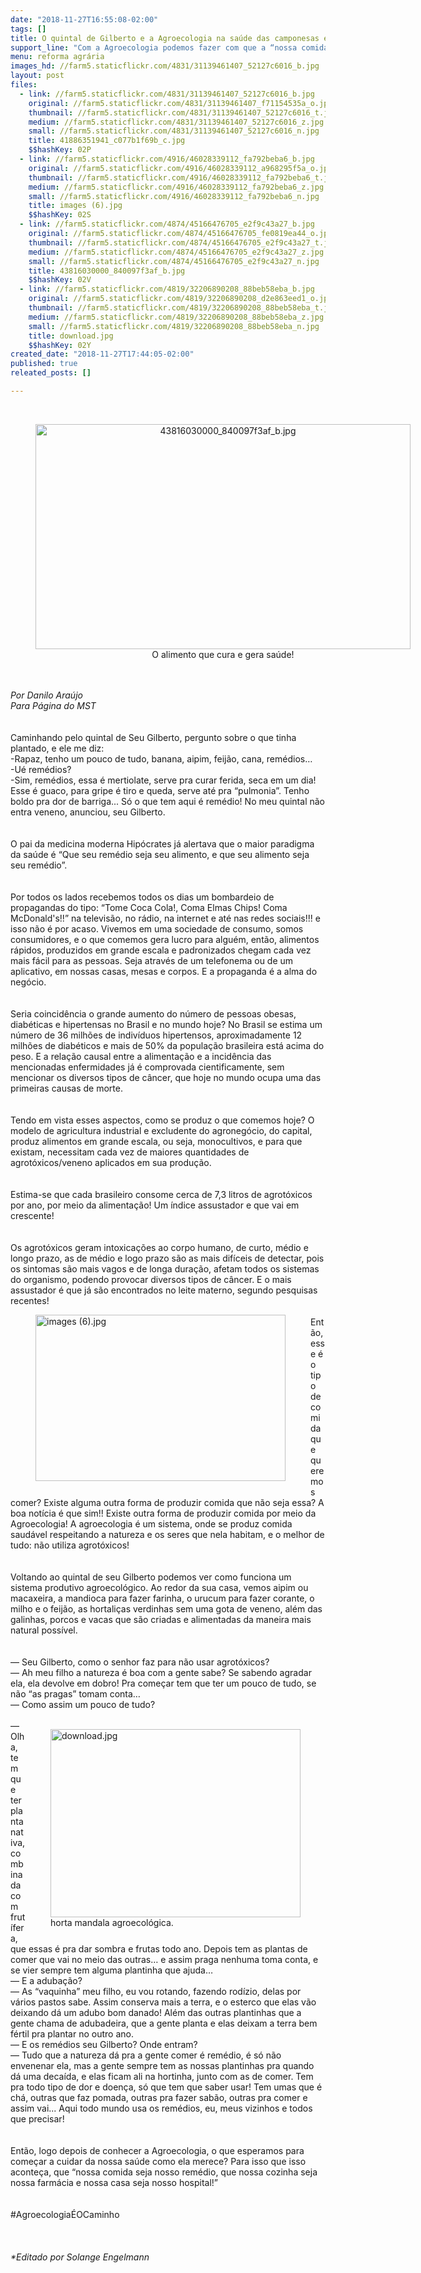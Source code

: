 ```yaml
---
date: "2018-11-27T16:55:08-02:00"
tags: []
title: O quintal de Gilberto e a Agroecologia na saúde das camponesas e camponeses
support_line: "Com a Agroecologia podemos fazer com que a “nossa comida seja nosso remédio, que nossa cozinha seja nossa farmácia e nossa casa seja nosso hospital!”"
menu: reforma agrária
images_hd: //farm5.staticflickr.com/4831/31139461407_52127c6016_b.jpg
layout: post
files:
  - link: //farm5.staticflickr.com/4831/31139461407_52127c6016_b.jpg
    original: //farm5.staticflickr.com/4831/31139461407_f71154535a_o.jpg
    thumbnail: //farm5.staticflickr.com/4831/31139461407_52127c6016_t.jpg
    medium: //farm5.staticflickr.com/4831/31139461407_52127c6016_z.jpg
    small: //farm5.staticflickr.com/4831/31139461407_52127c6016_n.jpg
    title: 41886351941_c077b1f69b_c.jpg
    $$hashKey: 02P
  - link: //farm5.staticflickr.com/4916/46028339112_fa792beba6_b.jpg
    original: //farm5.staticflickr.com/4916/46028339112_a968295f5a_o.jpg
    thumbnail: //farm5.staticflickr.com/4916/46028339112_fa792beba6_t.jpg
    medium: //farm5.staticflickr.com/4916/46028339112_fa792beba6_z.jpg
    small: //farm5.staticflickr.com/4916/46028339112_fa792beba6_n.jpg
    title: images (6).jpg
    $$hashKey: 02S
  - link: //farm5.staticflickr.com/4874/45166476705_e2f9c43a27_b.jpg
    original: //farm5.staticflickr.com/4874/45166476705_fe0819ea44_o.jpg
    thumbnail: //farm5.staticflickr.com/4874/45166476705_e2f9c43a27_t.jpg
    medium: //farm5.staticflickr.com/4874/45166476705_e2f9c43a27_z.jpg
    small: //farm5.staticflickr.com/4874/45166476705_e2f9c43a27_n.jpg
    title: 43816030000_840097f3af_b.jpg
    $$hashKey: 02V
  - link: //farm5.staticflickr.com/4819/32206890208_88beb58eba_b.jpg
    original: //farm5.staticflickr.com/4819/32206890208_d2e863eed1_o.jpg
    thumbnail: //farm5.staticflickr.com/4819/32206890208_88beb58eba_t.jpg
    medium: //farm5.staticflickr.com/4819/32206890208_88beb58eba_z.jpg
    small: //farm5.staticflickr.com/4819/32206890208_88beb58eba_n.jpg
    title: download.jpg
    $$hashKey: 02Y
created_date: "2018-11-27T17:44:05-02:00"
published: true
releated_posts: []

---
```

<div>&nbsp;</div>

<div>
<div style="text-align:center">
<figure class="image" style="display:inline-block"><img alt="43816030000_840097f3af_b.jpg" height="360" src="//farm5.staticflickr.com/4874/45166476705_e2f9c43a27_b.jpg" width="600" />
<figcaption>O alimento que cura e gera sa&uacute;de!</figcaption>
</figure>
</div>
<br />
&nbsp;</div>

<div><em>Por Danilo Ara&uacute;jo</em></div>

<div><em>Para P&aacute;gina do MST</em><br />
&nbsp;</div>

<div>&nbsp;</div>

<div>Caminhando pelo quintal de Seu Gilberto, pergunto sobre o que tinha plantado, e ele me diz:&nbsp;</div>

<div>-Rapaz, tenho um pouco de tudo, banana, aipim, feij&atilde;o, cana, rem&eacute;dios&hellip;</div>

<div>-U&eacute; rem&eacute;dios?</div>

<div>-Sim, rem&eacute;dios, essa &eacute; mertiolate, serve pra curar ferida, seca em um dia! Esse &eacute; guaco, para gripe &eacute; tiro e queda, serve at&eacute; pra &ldquo;pulmonia&rdquo;. Tenho boldo pra dor de barriga... S&oacute; o que tem aqui &eacute; rem&eacute;dio! No meu quintal n&atilde;o entra veneno, anunciou, seu Gilberto.<br />
&nbsp;</div>

<div>&nbsp;</div>

<div>O pai da medicina moderna Hip&oacute;crates j&aacute; alertava que o maior paradigma da sa&uacute;de &eacute; &ldquo;Que seu rem&eacute;dio seja seu alimento, e que seu alimento seja seu rem&eacute;dio&rdquo;.&nbsp;<br />
&nbsp;</div>

<div>&nbsp;</div>

<div>Por todos os lados recebemos todos os dias um bombardeio de propagandas do tipo: &ldquo;Tome Coca Cola!, Coma Elmas Chips! Coma McDonald&#39;s!!&rdquo; na televis&atilde;o, no r&aacute;dio, na internet e at&eacute; nas redes sociais!!! e isso n&atilde;o &eacute; por acaso. Vivemos em uma sociedade de consumo, somos consumidores, e o que comemos gera lucro para algu&eacute;m, ent&atilde;o, alimentos r&aacute;pidos, produzidos em grande escala e padronizados chegam cada vez mais f&aacute;cil para as pessoas. Seja atrav&eacute;s de um telefonema ou de um aplicativo, em nossas casas, mesas e corpos. E a propaganda &eacute; a alma do neg&oacute;cio.<br />
&nbsp;</div>

<div>&nbsp;</div>

<div>Seria coincid&ecirc;ncia o grande aumento do n&uacute;mero de pessoas obesas, diab&eacute;ticas e hipertensas no Brasil e no mundo hoje? No Brasil se estima um n&uacute;mero de 36 milh&otilde;es de indiv&iacute;duos hipertensos, aproximadamente 12 milh&otilde;es de diab&eacute;ticos e mais de 50% da popula&ccedil;&atilde;o brasileira est&aacute; acima do peso. E a rela&ccedil;&atilde;o causal entre a alimenta&ccedil;&atilde;o e a incid&ecirc;ncia das mencionadas enfermidades j&aacute; &eacute; comprovada cientificamente, sem mencionar os diversos tipos de c&acirc;ncer, que hoje no mundo ocupa uma das primeiras causas de morte.&nbsp;<br />
&nbsp;</div>

<div>&nbsp;</div>

<div>Tendo em vista esses aspectos, como se produz o que comemos hoje? O modelo de agricultura industrial e excludente do agroneg&oacute;cio, do capital, produz alimentos em grande escala, ou seja, monocultivos, e para que existam, necessitam cada vez de maiores quantidades de agrot&oacute;xicos/veneno aplicados em sua produ&ccedil;&atilde;o.&nbsp;</div>

<div><br />
&nbsp;</div>

<div>Estima-se que cada brasileiro consome cerca de 7,3 litros de agrot&oacute;xicos por ano, por meio da alimenta&ccedil;&atilde;o! Um &iacute;ndice assustador e que vai em crescente!</div>

<div><br />
&nbsp;</div>

<div>Os agrot&oacute;xicos geram intoxica&ccedil;&otilde;es ao corpo humano, de curto, m&eacute;dio e longo prazo, as de m&eacute;dio e logo prazo s&atilde;o as mais dif&iacute;ceis de detectar, pois os sintomas s&atilde;o mais vagos e de longa dura&ccedil;&atilde;o, afetam todos os sistemas do organismo, podendo provocar diversos tipos de c&acirc;ncer. E o mais assustador &eacute; que j&aacute; s&atilde;o encontrados no leite materno, segundo pesquisas recentes!</div>

<div>&nbsp;
<figure class="image" style="float:left"><img alt="images (6).jpg" height="266" src="//farm5.staticflickr.com/4916/46028339112_fa792beba6_b.jpg" width="400" />
<figcaption></figcaption>
</figure>
</div>

<div>Ent&atilde;o, esse &eacute; o tipo de comida que queremos comer? Existe alguma outra forma de produzir comida que n&atilde;o seja essa? A boa not&iacute;cia &eacute; que sim!! Existe outra forma de produzir comida por meio da Agroecologia! A agroecologia &eacute; um sistema, onde se produz comida saud&aacute;vel respeitando a natureza e os seres que nela habitam, e o melhor de tudo: n&atilde;o utiliza agrot&oacute;xicos!&nbsp;</div>

<div><br />
&nbsp;</div>

<div>Voltando ao quintal de seu Gilberto podemos ver como funciona um sistema produtivo agroecol&oacute;gico. Ao redor da sua casa, vemos aipim ou macaxeira, a mandioca para fazer farinha, o urucum para fazer corante, o milho e o feij&atilde;o, as hortali&ccedil;as verdinhas sem uma gota de veneno, al&eacute;m das galinhas, porcos e vacas que s&atilde;o criadas e alimentadas da maneira mais natural poss&iacute;vel.</div>

<div><br />
&nbsp;</div>

<div>&mdash; Seu Gilberto, como o senhor faz para n&atilde;o usar agrot&oacute;xicos?</div>

<div>&mdash; Ah meu filho a natureza &eacute; boa com a gente sabe? Se sabendo agradar ela, ela devolve em dobro! Pra come&ccedil;ar tem que ter um pouco de tudo, se n&atilde;o &ldquo;as pragas&rdquo; tomam conta&hellip;</div>

<div>&mdash; Como assim um pouco de tudo?</div>

<div>&nbsp;</div>

<div>
<figure class="image" style="float:right"><img alt="download.jpg" height="301" src="//farm5.staticflickr.com/4819/32206890208_88beb58eba_b.jpg" width="400" />
<figcaption>horta mandala agroecol&oacute;gica.</figcaption>
</figure>
</div>

<div>&mdash; Olha, tem que ter planta nativa, combinada com frut&iacute;fera, que essas &eacute; pra dar sombra e frutas todo ano. Depois tem as plantas de comer que vai no meio das outras&hellip; e assim praga nenhuma toma conta, e se vier sempre tem alguma plantinha que ajuda&hellip;</div>

<div>&mdash; E a aduba&ccedil;&atilde;o?</div>

<div>&mdash; As &ldquo;vaquinha&rdquo; meu filho, eu vou rotando, fazendo rod&iacute;zio, delas por v&aacute;rios pastos sabe. Assim conserva mais a terra, e o esterco que elas v&atilde;o deixando d&aacute; um adubo bom danado! Al&eacute;m das outras plantinhas que a gente chama de adubadeira, que a gente planta e elas deixam a terra bem f&eacute;rtil pra plantar no outro ano.</div>

<div>&mdash; E os rem&eacute;dios seu Gilberto? Onde entram?</div>

<div>&mdash; Tudo que a natureza d&aacute; pra a gente comer &eacute; rem&eacute;dio, &eacute; s&oacute; n&atilde;o envenenar ela, mas a gente sempre tem as nossas plantinhas pra quando d&aacute; uma deca&iacute;da, e elas ficam ali na hortinha, junto com as de comer. Tem pra todo tipo de dor e doen&ccedil;a, s&oacute; que tem que saber usar! Tem umas que &eacute; ch&aacute;, outras que faz pomada, outras pra fazer sab&atilde;o, outras pra comer e assim vai... Aqui todo mundo usa os rem&eacute;dios, eu, meus vizinhos e todos que precisar!</div>

<div>&nbsp;</div>

<div>&nbsp;</div>

<div>Ent&atilde;o, logo depois de conhecer a Agroecologia, o que esperamos para come&ccedil;ar a cuidar da nossa sa&uacute;de como ela merece? Para isso que isso aconte&ccedil;a, que &ldquo;nossa comida seja nosso rem&eacute;dio, que nossa cozinha seja nossa farm&aacute;cia e nossa casa seja nosso hospital!&rdquo;</div>

<div>&nbsp;</div>

<div>&nbsp;</div>

<div>#Agroecologia&Eacute;OCaminho</div>

<div>&nbsp;</div>

<div>&nbsp;</div>

<div>&nbsp;</div>

<div><em>*Editado por Solange Engelmann</em></div>
